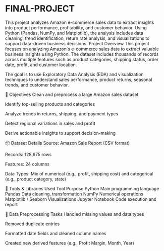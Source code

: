 # FINAL-PROJECT
This project analyzes Amazon e-commerce sales data to extract insights into product performance, profitability, and customer behavior. Using Python (Pandas, NumPy, and Matplotlib), the analysis includes data cleaning, trend identification, return rate analysis, and visualizations to support data-driven business decisions.
Project Overview
This project focuses on analyzing Amazon's e-commerce sales data to extract valuable business insights using Python. The dataset includes thousands of records across multiple features such as product categories, shipping status, order date, profit, and customer location.

The goal is to use Exploratory Data Analysis (EDA) and visualization techniques to understand sales performance, product returns, seasonal trends, and customer behavior.

🎯 Objectives
Clean and preprocess a large Amazon sales dataset

Identify top-selling products and categories

Analyze trends in returns, shipping, and payment types

Detect regional variations in sales and profit

Derive actionable insights to support decision-making

📦 Dataset Details
Source: Amazon Sale Report (CSV format)

Records: 128,975 rows

Features: 24 columns

Data Types: Mix of numerical (e.g., profit, shipping cost) and categorical (e.g., product category, state)

🧰 Tools & Libraries Used
Tool	Purpose
Python	Main programming language
Pandas	Data cleaning, transformation
NumPy	Numerical operations
Matplotlib / Seaborn	Visualizations
Jupyter Notebook	Code execution and report

🧼 Data Preprocessing Tasks
Handled missing values and data types

Removed duplicate entries

Formatted date fields and cleaned column names

Created new derived features (e.g., Profit Margin, Month, Year)


